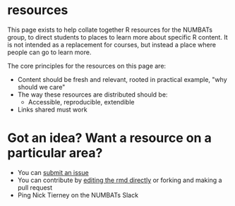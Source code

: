 # resources

This page exists to help collate together R resources for the NUMBATs group, to direct students to places to learn more about specific R content. It is not intended as a replacement for courses, but instead a place where people can go to learn more.

The core principles for the resources on this page are:

- Content should be fresh and relevant, rooted in practical example, "why should we care"
- The way these resources are distributed should be:
  - Accessible, reproducible, extendible
- Links shared must work

# Got an idea? Want a resource on a particular area?

- You can [submit an issue](https://github.com/numbats/resources/issues/new)
- You can contribute by [editing the rmd directly]() or forking and making a pull request
- Ping Nick Tierney on the NUMBATs Slack

